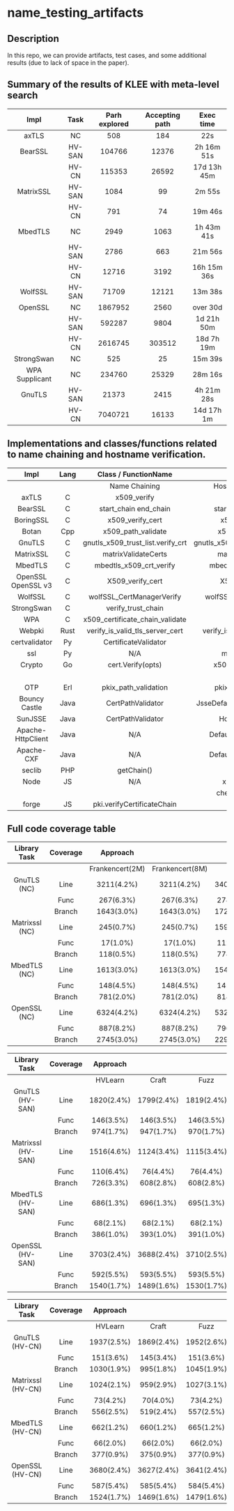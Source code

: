 # name_testing_artifacts

## Description
In this repo, we can provide artifacts, test cases, and some additional results (due to lack of space in the paper). 

## Summary of the results of KLEE with meta-level search

|      Impl      |  Task  | Parh explored | Accepting path |  Exec time  |
| :------------: | :----: | :-----------: | :------------: | :---------: |
|     axTLS      |   NC   |      508      |      184       |     22s     |
|    BearSSL     | HV-SAN |    104766     |     12376      | 2h 16m 51s  |
|                | HV-CN  |    115353     |     26592      | 17d 13h 45m |
|   MatrixSSL    | HV-SAN |     1084      |       99       |   2m 55s    |
|                | HV-CN  |      791      |       74       |   19m 46s   |
|    MbedTLS     |   NC   |     2949      |      1063      | 1h 43m 41s  |
|                | HV-SAN |     2786      |      663       |   21m 56s   |
|                | HV-CN  |     12716     |      3192      | 16h 15m 36s |
|    WolfSSL     | HV-SAN |     71709     |     12121      |   13m 38s   |
|    OpenSSL     |   NC   |    1867952    |      2560      |  over 30d   |
|                | HV-SAN |    592287     |      9804      | 1d 21h 50m  |
|                | HV-CN  |    2616745    |     303512     | 18d 7h 19m  |
|   StrongSwan   |   NC   |      525      |       25       |   15m 39s   |
| WPA Supplicant |   NC   |    234760     |     25329      |   28m 16s   |
|     GnuTLS     | HV-SAN |     21373     |      2415      | 4h 21m 28s  |
|                | HV-CN  |    7040721    |     16133      | 14d 17h 1m  |

## Implementations and classes/functions related to name chaining and hostname verification.
|         Impl        | Lang |          Class / FunctionName         |                                    |
|:-------------------:|:----:|:-------------------------------------:|:----------------------------------:|
|                     |      |             Name Chaining             |        Hostname verification       |
|        axTLS        |   C  |               x509_verify             |                 N/A                |
|       BearSSL       |   C  |          start_chain end_chain        |         start_chain end_chain      |
|      BoringSSL      |   C  |             x509_verify_cert          |            x509_check_host         |
|        Botan        |  Cpp |            x509_path_validate         |          x509_path_validate        |
|        GnuTLS       |   C  |     gnutls_x509_trust_list.verify_crt |     gnutls_x509_crt_check_hostname |
|      MatrixSSL      |   C  |          matrixValidateCerts          |         matrixValidateCerts        |
|       MbedTLS       |   C  |          mbedtls_x509_crt_verify      |        mbedtls_x509_crt_verify     |
| OpenSSL  OpenSSL v3 |   C  |             X509_verify_cert          |            X509_check_host         |
|       WolfSSL       |   C  |        wolfSSL_CertManagerVerify      |        wolfSSL_X509_check_host     |
|      StrongSwan     |   C  |            verify_trust_chain         |                 N/A                |
|         WPA         |   C  |      x509_certificate_chain_validate  |                 N/A                |
|        Webpki       | Rust |       verify_is_valid_tls_server_cert |       verify_is_valid_for_dns_name |
|    certvalidator    |  Py  |          CertificateValidator         |                 N/A                |
|         ssl         |  Py  |                  N/A                  |            match_hostname          |
|        Crypto       |  Go  |           cert.Verify(opts)           |         x509.VerifyHostname        |
|                     |      |                                       |             x509.Verify            |
|         OTP         |  Erl |           pkix_path_validation        |        pkix_verify_hostname        |
|    Bouncy Castle    | Java |           CertPathValidator           |    JsseDefaultHostnameAuthorizer   |
|       SunJSSE       | Java |           CertPathValidator           |           HostnameChecker          |
|  Apache-HttpClient  | Java |                  N/A                  |       DefaultHostnameVerifier      |
|      Apache-CXF     | Java |                  N/A                  |       DefaultHostnameVerifier      |
|        seclib       |  PHP |               getChain()              |             validateURL            |
|         Node        |  JS  |                  N/A                  |           x509.checkHost           |
|                     |      |                                       |         checkServerIdentity        |
|        forge        |  JS  |       pki.verifyCertificateChain      |                 N/A                |

## Full code coverage table
   
|  Library Task  	| Coverage 	|     Approach    	|                 	|             	|             	|             	|             	|
|:--------------:	|:--------:	|:---------------:	|:---------------:	|:-----------:	|:-----------:	|:-----------:	|:-----------:	|
|                	|          	| Frankencert(2M) 	| Frankencert(8M) 	|    Craft    	|     Fuzz    	|     KMLS    	|   C+F+KMLS  	|
|   GnuTLS (NC)  	|   Line   	|   3211(4.2\%)   	|   3211(4.2\%)   	| 3407(4.5\%) 	| 3504(4.6\%) 	|     N/A     	| 3530(4.6\%) 	|
|                	|   Func   	|    267(6.3\%)   	|    267(6.3\%)   	|  278(6.6\%) 	|  285(6.7\%) 	|     N/A     	|  285(6.7\%) 	|
|                	|  Branch  	|   1643(3.0\%)   	|   1643(3.0\%)   	| 1728(3.1\%) 	| 1783(3.2\%) 	|     N/A     	| 1812(3.3\%) 	|
| Matrixssl (NC) 	|   Line   	|    245(0.7\%)   	|    245(0.7\%)   	| 1599(4.9\%) 	| 1633(5.0\%) 	|     N/A     	| 1684(5.1\%) 	|
|                	|   Func   	|    17(1.0\%)    	|    17(1.0\%)    	|  112(6.5\%) 	|  112(6.5\%) 	|     N/A     	|  113(6.5\%) 	|
|                	|  Branch  	|    118(0.5\%)   	|    118(0.5\%)   	|  778(3.5\%) 	|  804(3.7\%) 	|     N/A     	|  835(3.8\%) 	|
|  MbedTLS (NC)  	|   Line   	|   1613(3.0\%)   	|   1613(3.0\%)   	| 1540(2.9\%) 	| 1554(2.9\%) 	| 1468(2.7\%) 	| 1592(3.0\%) 	|
|                	|   Func   	|    148(4.5\%)   	|    148(4.5\%)   	|  145(4.4\%) 	|  147(4.5\%) 	|  143(4.4\%) 	|  147(4.5\%) 	|
|                	|  Branch  	|    781(2.0\%)   	|    781(2.0\%)   	|  818(2.0\%) 	|  812(2.0\%) 	|  763(1.9\%) 	|  852(2.1\%) 	|
|  OpenSSL (NC)  	|   Line   	|   6324(4.2\%)   	|   6324(4.2\%)   	| 5322(3.5\%) 	| 6419(4.2\%) 	| 6334(4.2\%) 	| 6565(4.3\%) 	|
|                	|   Func   	|    887(8.2\%)   	|    887(8.2\%)   	|  796(7.3\%) 	|  902(8.3\%) 	|  892(8.3\%) 	|  903(8.3\%) 	|
|                	|  Branch  	|   2745(3.0\%)   	|   2745(3.0\%)   	| 2291(2.5\%) 	| 2755(3.0\%) 	| 2711(3.0\%) 	| 2841(3.1\%) 	|


|      Library Task      	| Coverage 	|   Approach  	|             	|             	|             	|             	|
|:----------------------:	|:--------:	|:-----------:	|:-----------:	|:-----------:	|:-----------:	|:-----------:	|
|                        	|          	|   HVLearn   	|    Craft    	|     Fuzz    	|     KMLS    	|   C+F+KMLS  	|
|     GnuTLS (HV-SAN)   	|   Line   	| 1820(2.4\%) 	| 1799(2.4\%) 	| 1819(2.4\%) 	| 2115(2.8\%) 	| 2116(2.8\%) 	|
|                        	|   Func   	|  146(3.5\%) 	|  146(3.5\%) 	|  146(3.5\%) 	|  162(3.8\%) 	|  162(3.8\%) 	|
|                        	|  Branch  	|  974(1.7\%) 	|  947(1.7\%) 	|  970(1.7\%) 	| 1138(2.0\%) 	| 1141(2.0\%) 	|
|  Matrixssl (HV-SAN)   	|   Line   	| 1516(4.6\%) 	| 1124(3.4\%) 	| 1115(3.4\%) 	| 1516(4.6\%) 	| 1614(4.9\%) 	|
|                        	|   Func   	|  110(6.4\%) 	|  76(4.4\%)  	|  76(4.4\%)  	|  110(6.4\%) 	|  113(6.5\%) 	|
|                        	|  Branch  	|  726(3.3\%) 	|  608(2.8\%) 	|  608(2.8\%) 	|  727(3.3\%) 	|  793(3.6\%) 	|
|    MbedTLS (HV-SAN)      	|   Line   	|  686(1.3\%) 	|  696(1.3\%) 	|  695(1.3\%) 	|  686(1.3\%) 	|  698(1.3\%) 	|
|                        	|   Func   	|  68(2.1\%)  	|  68(2.1\%)  	|  68(2.1\%)  	|  68(2.1\%)  	|  68(2.1\%)  	|
|                        	|  Branch  	|  386(1.0\%) 	|  393(1.0\%) 	|  391(1.0\%) 	|  386(1.0\%) 	|  395(1.0\%) 	|
|    OpenSSL (HV-SAN)   	|   Line   	| 3703(2.4\%) 	| 3688(2.4\%) 	| 3710(2.5\%) 	| 3732(2.5\%) 	| 3749(2.5\%) 	|
|                        	|   Func   	|  592(5.5\%) 	|  593(5.5\%) 	|  593(5.5\%) 	|  593(5.5\%) 	|  594(5.5\%) 	|
|                        	|  Branch  	| 1540(1.7\%) 	| 1489(1.6\%) 	| 1530(1.7\%) 	| 1579(1.7\%) 	| 1588(1.7\%) 	|


|     Library Task     	| Coverage 	|   Approach  	|             	|             	|             	|             	|
|:--------------------:	|:--------:	|:-----------:	|:-----------:	|:-----------:	|:-----------:	|:-----------:	|
|                      	|          	|   HVLearn   	|    Craft    	|     Fuzz    	|     KMLS    	|   C+F+KMLS  	|
|    GnuTLS (HV-CN)    	|   Line   	| 1937(2.5\%) 	| 1869(2.4\%) 	| 1952(2.6\%) 	| 2400(3.1\%) 	| 2405(3.1\%) 	|
|                      	|   Func   	|  151(3.6\%) 	|  145(3.4\%) 	|  151(3.6\%) 	|  173(4.1\%) 	|  173(4.1\%) 	|
|                      	|  Branch  	| 1030(1.9\%) 	|  995(1.8\%) 	| 1045(1.9\%) 	| 1303(2.3\%) 	| 1306(2.3\%) 	|
| Matrixssl (HV-CN) 	|   Line   	| 1024(2.1\%) 	|  959(2.9\%) 	| 1027(3.1\%) 	| 1024(3.1\%) 	| 1028(3.1\%) 	|
|                      	|   Func   	|  73(4.2\%)  	|  70(4.0\%)  	|  73(4.2\%)  	|  73(4.2\%)  	|  73(4.2\%)  	|
|                      	|  Branch  	|  556(2.5\%) 	|  519(2.4\%) 	|  557(2.5\%) 	|  562(2.6\%) 	|  564(2.6\%) 	|
|    MbedTLS (HV-CN)   	|   Line   	|  662(1.2\%) 	|  660(1.2\%) 	|  665(1.2\%) 	|  715(1.3\%) 	|  720(1.3\%) 	|
|                      	|   Func   	|  66(2.0\%)  	|  66(2.0\%)  	|  66(2.0\%)  	|  69(2.1\%)  	|  69(2.1\%)  	|
|                      	|  Branch  	|  377(0.9\%) 	|  375(0.9\%) 	|  377(0.9\%) 	|  410(1.0\%) 	|  413(1.0\%) 	|
|    OpenSSL (HV-CN)   	|   Line   	| 3680(2.4\%) 	| 3627(2.4\%) 	| 3641(2.4\%) 	| 3926(2.6\%) 	| 3939(2.6\%) 	|
|                      	|   Func   	|  587(5.4\%) 	|  585(5.4\%) 	|  584(5.4\%) 	|  593(5.5\%) 	|  593(5.5\%) 	|
|                      	|  Branch  	| 1524(1.7\%) 	| 1469(1.6\%) 	| 1479(1.6\%) 	| 1699(1.9\%) 	| 1708(1.9\%) 	|
